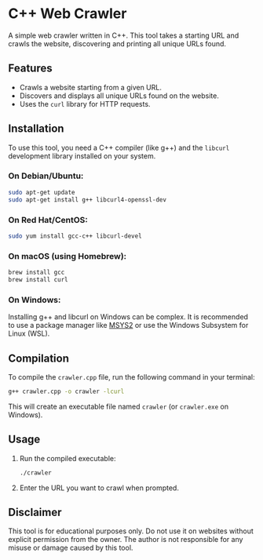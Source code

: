# C++ Web Crawler

A simple web crawler written in C++. This tool takes a starting URL and crawls the website, discovering and printing all unique URLs found.

## Features

- Crawls a website starting from a given URL.
- Discovers and displays all unique URLs found on the website.
- Uses the `curl` library for HTTP requests.

## Installation

To use this tool, you need a C++ compiler (like g++) and the `libcurl` development library installed on your system.

### On Debian/Ubuntu:
```bash
sudo apt-get update
sudo apt-get install g++ libcurl4-openssl-dev
```

### On Red Hat/CentOS:
```bash
sudo yum install gcc-c++ libcurl-devel
```

### On macOS (using Homebrew):
```bash
brew install gcc
brew install curl
```

### On Windows:

Installing g++ and libcurl on Windows can be complex. It is recommended to use a package manager like [MSYS2](https://www.msys2.org/) or use the Windows Subsystem for Linux (WSL).

## Compilation

To compile the `crawler.cpp` file, run the following command in your terminal:

```bash
g++ crawler.cpp -o crawler -lcurl
```

This will create an executable file named `crawler` (or `crawler.exe` on Windows).

## Usage

1. Run the compiled executable:
   ```bash
   ./crawler
   ```
2. Enter the URL you want to crawl when prompted.

## Disclaimer

This tool is for educational purposes only. Do not use it on websites without explicit permission from the owner. The author is not responsible for any misuse or damage caused by this tool.
